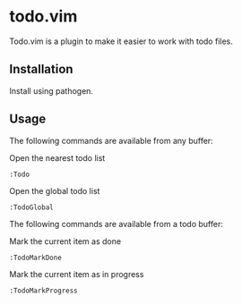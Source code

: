 todo.vim
========

Todo.vim is a plugin to make it easier to work with todo files.

Installation
------------

Install using pathogen.

Usage
-----

The following commands are available from any buffer:

Open the nearest todo list

    :Todo

Open the global todo list

    :TodoGlobal

The following commands are available from a todo buffer:

Mark the current item as done

    :TodoMarkDone

Mark the current item as in progress

    :TodoMarkProgress
